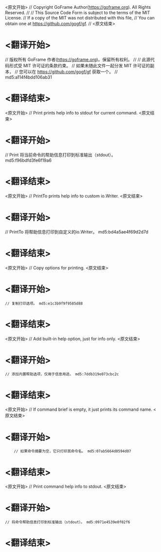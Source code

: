 
<原文开始>
// Copyright GoFrame Author(https://goframe.org). All Rights Reserved.
//
// This Source Code Form is subject to the terms of the MIT License.
// If a copy of the MIT was not distributed with this file,
// You can obtain one at https://github.com/gogf/gf.
//
<原文结束>

# <翻译开始>
// 版权所有 GoFrame 作者(https://goframe.org)。保留所有权利。
//
// 此源代码形式受 MIT 许可证的条款约束。
// 如果未随此文件一起分发 MIT 许可证的副本，
// 您可以在 https://github.com/gogf/gf 获取一个。
// md5:a114f4bdd106ab31
# <翻译结束>


<原文开始>
// Print prints help info to stdout for current command.
<原文结束>

# <翻译开始>
// Print 将当前命令的帮助信息打印到标准输出（stdout）。 md5:f96bdfd3fe6f19a6
# <翻译结束>


<原文开始>
// PrintTo prints help info to custom io.Writer.
<原文结束>

# <翻译开始>
// PrintTo 将帮助信息打印到自定义的io.Writer。 md5:bd4a5ae4f69d2d7d
# <翻译结束>


<原文开始>
// Copy options for printing.
<原文结束>

# <翻译开始>
	// 复制打印选项。 md5:e1c3b9f9f9585d88
# <翻译结束>


<原文开始>
// Add built-in help option, just for info only.
<原文结束>

# <翻译开始>
	// 添加内置帮助选项，仅用于信息用途。 md5:7ddb319e073cbc2c
# <翻译结束>


<原文开始>
// If command brief is empty, it just prints its command name.
<原文结束>

# <翻译开始>
		// 如果命令摘要为空，它只打印其命令名。 md5:07ab5664d0594d07
# <翻译结束>


<原文开始>
// Print command help info to stdout.
<原文结束>

# <翻译开始>
	// 将命令帮助信息打印到标准输出（stdout）。 md5:0971e4539e0f02f6
# <翻译结束>

